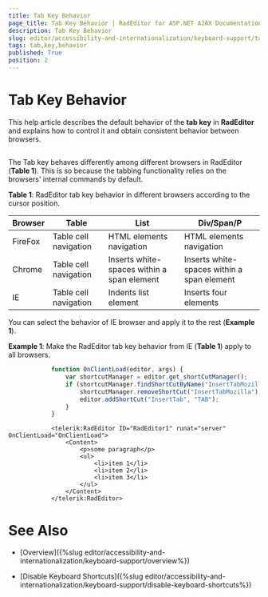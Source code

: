 ```yaml
---
title: Tab Key Behavior
page_title: Tab Key Behavior | RadEditor for ASP.NET AJAX Documentation
description: Tab Key Behavior
slug: editor/accessibility-and-internationalization/keyboard-support/tab-key-behavior
tags: tab,key,behavior
published: True
position: 2
---
```


# Tab Key Behavior



This help article describes the default behavior of the **tab key** in **RadEditor** and explains how to control it and obtain consistent behavior between browsers.

## 

The Tab key behaves differently among different browsers in RadEditor (**Table 1**). This is so because the tabbing functionality relies on the browsers' internal commands by default.

**Table 1**: RadEditor tab key behavior in different browsers according to the cursor position.


| Browser | Table | List | Div/Span/P |
| ------ | ------ | ------ | ------ |
|FireFox|Table cell navigation|HTML elements navigation|HTML elements navigation|
|Chrome|Table cell navigation|Inserts white-spaces within a span element|Inserts white-spaces within a span element|
|IE|Table cell navigation|Indents list element|Inserts four &nbsp; elements|

You can select the behavior of IE browser and apply it to the rest (**Example 1**).

**Example 1**: Make the RadEditor tab key behavior from IE (**Table 1**) apply to all browsers.



````JavaScript
	    	function OnClientLoad(editor, args) {
	    		var shortcutManager = editor.get_shortCutManager();
	    		if (shortcutManager.findShortCutByName("InsertTabMozilla")) {
	    			shortcutManager.removeShortCut("InsertTabMozilla");
	    			editor.addShortCut("InsertTab", "TAB");
	    		}
	    	}
````
````ASPNET
			<telerik:RadEditor ID="RadEditor1" runat="server" OnClientLoad="OnClientLoad">
				<Content>
					<p>some paragraph</p>
					<ul>
						<li>item 1</li>
						<li>item 2</li>
						<li>item 3</li>
					</ul>
				</Content>
			</telerik:RadEditor>
````


# See Also

 * [Overview]({%slug editor/accessibility-and-internationalization/keyboard-support/overview%})

 * [Disable Keyboard Shortcuts]({%slug editor/accessibility-and-internationalization/keyboard-support/disable-keyboard-shortcuts%})
